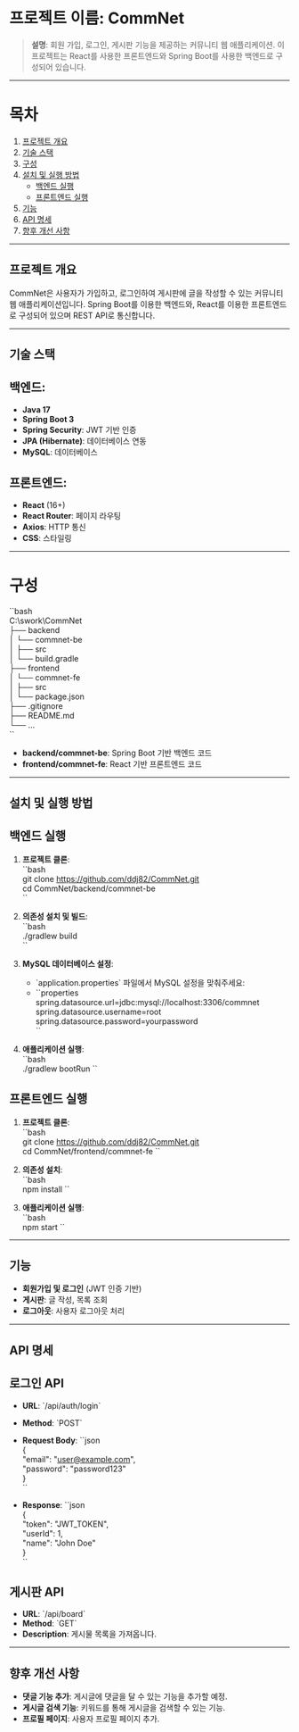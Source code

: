 
# 프로젝트 이름: **CommNet**  
> **설명**: 회원 가입, 로그인, 게시판 기능을 제공하는 커뮤니티 웹 애플리케이션. 이 프로젝트는 React를 사용한 프론트엔드와 Spring Boot를 사용한 백엔드로 구성되어 있습니다.

---

# 목차
1. [프로젝트 개요](#프로젝트-개요)
2. [기술 스택](#기술-스택)
3. [구성](#구성)
4. [설치 및 실행 방법](#설치-및-실행-방법)
    - [백엔드 실행](#백엔드-실행)
    - [프론트엔드 실행](#프론트엔드-실행)
5. [기능](#기능)
6. [API 명세](#api-명세)
7. [향후 개선 사항](#향후-개선-사항)

---

## 프로젝트 개요
CommNet은 사용자가 가입하고, 로그인하여 게시판에 글을 작성할 수 있는 커뮤니티 웹 애플리케이션입니다. Spring Boot를 이용한 백엔드와, React를 이용한 프론트엔드로 구성되어 있으며 REST API로 통신합니다. 

---

## 기술 스택

## 백엔드:
- **Java 17**
- **Spring Boot 3**
- **Spring Security**: JWT 기반 인증
- **JPA (Hibernate)**: 데이터베이스 연동
- **MySQL**: 데이터베이스

## 프론트엔드:
- **React** (16+)
- **React Router**: 페이지 라우팅
- **Axios**: HTTP 통신
- **CSS**: 스타일링

---

# 구성

\`\`bash  
C:\swork\CommNet  
├── backend  
│   └── commnet-be  
│       ├── src  
│       └── build.gradle  
├── frontend  
│   └── commnet-fe  
│       ├── src  
│       └── package.json  
├── .gitignore  
├── README.md  
└── ...  
\`\`


- **backend/commnet-be**: Spring Boot 기반 백엔드 코드
- **frontend/commnet-fe**: React 기반 프론트엔드 코드

---

## 설치 및 실행 방법

## 백엔드 실행

1. **프로젝트 클론**:  
    \`\`bash  
    git clone https://github.com/ddj82/CommNet.git  
    cd CommNet/backend/commnet-be  
    \`\`

2. **의존성 설치 및 빌드**:  
    \`\`bash  
    ./gradlew build  
    \`\`

3. **MySQL 데이터베이스 설정**:  
    - \`application.properties\` 파일에서 MySQL 설정을 맞춰주세요:  
    - \`\`properties  
    spring.datasource.url=jdbc:mysql://localhost:3306/commnet  
    spring.datasource.username=root  
    spring.datasource.password=yourpassword  
    \`\`

5. **애플리케이션 실행**:  
    \`\`bash  
    ./gradlew bootRun
    \`\`

## 프론트엔드 실행

1. **프로젝트 클론**:  
    \`\`bash  
    git clone https://github.com/ddj82/CommNet.git  
    cd CommNet/frontend/commnet-fe
    \`\`

2. **의존성 설치**:  
    \`\`bash  
    npm install
    \`\`

3. **애플리케이션 실행**:  
    \`\`bash  
    npm start
    \`\`

---

## 기능
- **회원가입 및 로그인** (JWT 인증 기반)
- **게시판**: 글 작성, 목록 조회
- **로그아웃**: 사용자 로그아웃 처리

---

## API 명세

## 로그인 API

- **URL**: \`/api/auth/login\`
- **Method**: \`POST\`
- **Request Body**:
    \`\`json  
    {  
      "email": "user@example.com",  
      "password": "password123"  
    }  
    \`\`

- **Response**:
    \`\`json  
    {  
      "token": "JWT_TOKEN",  
      "userId": 1,  
      "name": "John Doe"  
    }  
    \`\`

## 게시판 API

- **URL**: \`/api/board\`
- **Method**: \`GET\`
- **Description**: 게시물 목록을 가져옵니다.

---

## 향후 개선 사항
- **댓글 기능 추가**: 게시글에 댓글을 달 수 있는 기능을 추가할 예정.
- **게시글 검색 기능**: 키워드를 통해 게시글을 검색할 수 있는 기능.
- **프로필 페이지**: 사용자 프로필 페이지 추가.
